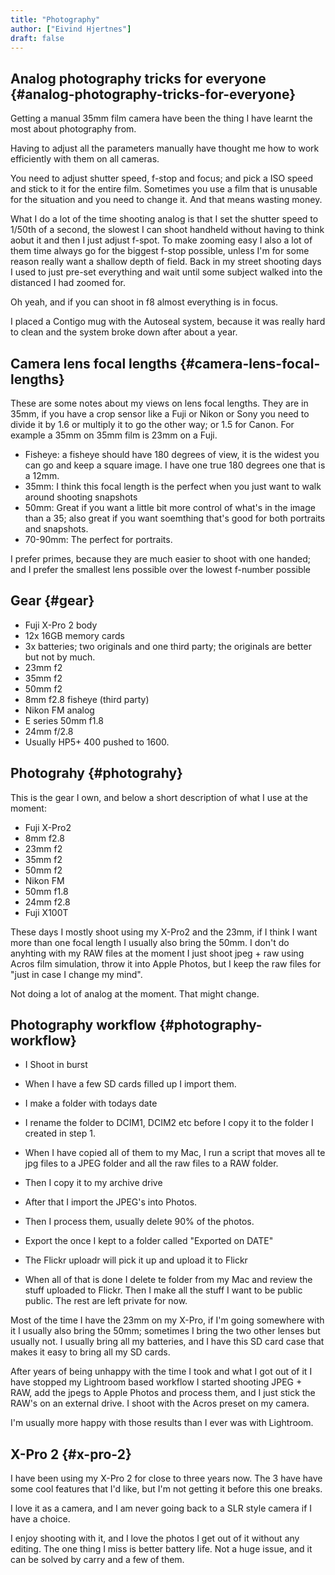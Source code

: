 ```yaml
---
title: "Photography"
author: ["Eivind Hjertnes"]
draft: false
---
```


## Analog photography tricks for everyone {#analog-photography-tricks-for-everyone}

Getting a manual 35mm film camera have been the thing I have learnt the most about photography from.

Having to adjust all the parameters manually have thought me how to work efficiently with them on all cameras.

You need to adjust shutter speed, f-stop and focus; and pick a ISO speed and stick to it for the entire film. Sometimes you use a film that is unusable for the situation and you need to change it. And that means wasting money.

What I do a lot of the time shooting analog  is that I set the shutter speed to 1/50th of a second, the slowest I can shoot handheld without having to think aobut it and then I just adjust f-spot. To make zooming easy I also a lot of them time always go for the biggest f-stop possible, unless I'm for some reason really want a shallow depth of field.
Back in my street shooting days I used to just pre-set everything and wait until some subject walked into the distanced I had zoomed for.

Oh yeah, and if you can shoot in f8 almost everything is in focus.

I placed a Contigo mug with the Autoseal system, because it was really hard to clean and the system broke down after about a year.


## Camera lens focal lengths {#camera-lens-focal-lengths}

These are some notes about my views on lens focal lengths. They are in 35mm, if you have a crop sensor like a Fuji or Nikon or Sony you need to divide it by 1.6 or multiply it to go the other way; or 1.5 for Canon. For example a 35mm on 35mm film is 23mm on a Fuji.

-   Fisheye: a fisheye should have 180 degrees of view, it is the widest you can go and keep a square image. I have one true 180 degrees one that is a 12mm.
-   35mm: I think this focal length is the perfect when you just want to walk around shooting snapshots
-   50mm: Great if you want a little bit more control of what's in the image than a 35; also great if you want soemthing that's good for both portraits and snapshots.
-   70-90mm: The perfect for portraits.

I prefer primes, because they are much easier to shoot with one handed; and I prefer the smallest lens possible over the lowest f-number possible


## Gear {#gear}

-   Fuji X-Pro 2 body
-   12x 16GB memory cards
-   3x batteries; two originals and one third party; the originals are better but not by much.
-   23mm f2
-   35mm f2
-   50mm f2
-   8mm f2.8 fisheye (third party)
-   Nikon FM analog
-   E series 50mm f1.8
-   24mm f/2.8
-   Usually HP5+ 400 pushed to 1600.


## Photograhy {#photograhy}

This is the gear I own, and below a short description of what I use at the moment:

-   Fuji X-Pro2
-   8mm f2.8
-   23mm f2
-   35mm f2
-   50mm f2
-   Nikon FM
-   50mm f1.8
-   24mm f2.8
-   Fuji X100T

These days I mostly shoot using my X-Pro2 and the 23mm, if I think I want more than one focal length I usually also bring the 50mm. I don't do anyhting with my RAW files at the moment I just shoot jpeg + raw using Acros film simulation, throw it into Apple Photos, but I keep the raw files for "just in case I change my mind".

Not doing a lot of analog at the moment. That might change.


## Photography workflow {#photography-workflow}

-   I Shoot in burst
-   When I have a few SD cards filled up I import them.

-   I make a folder with todays date
-   I rename the folder to DCIM1, DCIM2 etc before I copy it to the folder I created in step 1.
-   When I have copied all of them to my Mac, I run a script that moves all te jpg files to a JPEG folder and all the raw files to a RAW folder.
-   Then I copy it to my archive drive
-   After that I import the JPEG's into Photos.
-   Then I process them, usually delete 90% of the photos.
-   Export the once I kept to a folder called "Exported on DATE"
-   The Flickr uploadr will pick it up and upload it to Flickr
-   When all of that is done I delete te folder from my Mac and review the stuff uploaded to Flickr. Then I make all the stuff I want to be public public. The rest are left private for now.

Most of the time I have the 23mm on my X-Pro, if I'm going somewhere with it I usually also bring the 50mm; sometimes I bring the two other lenses but usually not. I usually bring all my batteries, and I have this SD card case that makes it easy to bring all my SD cards.

After years of being unhappy with the time I took and what I got out of it I have stopped my Lightroom based workflow I started shooting JPEG + RAW, add the jpegs to Apple Photos and process them, and I just stick the RAW's on an external drive. I shoot with the Acros preset on my camera.

I'm usually more happy with those results than I ever was with Lightroom.


## X-Pro 2 {#x-pro-2}

I have been using my X-Pro 2 for close to three years now. The 3 have have some cool features that I'd like, but I'm not getting it before this one breaks.

I love it as a camera, and I am never going back to a SLR style camera if I have a choice.

I enjoy shooting with it, and I love the photos I get out of it without any editing. The one thing I miss is better battery life. Not a huge issue, and it can be solved by carry and a few of them.
